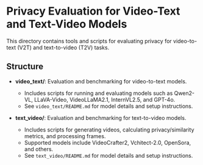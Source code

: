 # Privacy Evaluation for Video-Text and Text-Video Models

This directory contains tools and scripts for evaluating privacy for video-to-text (V2T) and text-to-video (T2V) tasks.

## Structure

- **video_text/**: Evaluation and benchmarking for video-to-text models.  
  - Includes scripts for running and evaluating models such as Qwen2-VL, LLaVA-Video, VideoLLaMA2.1, InternVL2.5, and GPT-4o.
  - See `video_text/README.md` for model details and setup instructions.

- **text_video/**: Evaluation and benchmarking for text-to-video models.
  - Includes scripts for generating videos, calculating privacy/similarity metrics, and processing frames.
  - Supported models include VideoCrafter2, Vchitect-2.0, OpenSora, and others.
  - See `text_video/README.md` for model details and setup instructions.

